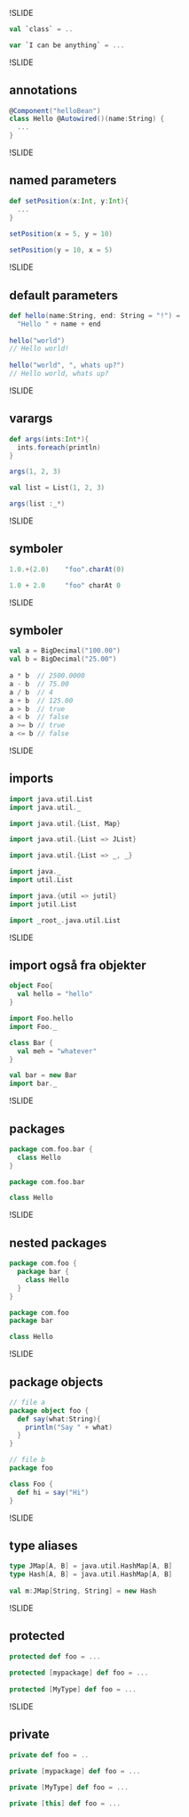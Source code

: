 !SLIDE
```scala
val `class` = ..

var `I can be anything` = ...
```

!SLIDE
## annotations ##
```scala
@Component("helloBean")
class Hello @Autowired()(name:String) {
  ...
}
```

!SLIDE
## named parameters ##
```scala
def setPosition(x:Int, y:Int){
  ...	
}
	
setPosition(x = 5, y = 10)

setPosition(y = 10, x = 5)
```

!SLIDE
## default parameters ##
```scala
def hello(name:String, end: String = "!") =
  "Hello " + name + end
	
hello("world") 
// Hello world!
	
hello("world", ", whats up?") 
// Hello world, whats up?
```

!SLIDE
## varargs ##
```scala
def args(ints:Int*){
  ints.foreach(println)
}

args(1, 2, 3)

val list = List(1, 2, 3)

args(list :_*)
```

!SLIDE
## symboler ##
```scala
1.0.+(2.0)    "foo".charAt(0)

1.0 + 2.0     "foo" charAt 0
```
!SLIDE
## symboler ##
```scala
val a = BigDecimal("100.00")
val b = BigDecimal("25.00")
	
a * b  // 2500.0000
a - b  // 75.00
a / b  // 4
a + b  // 125.00
a > b  // true
a < b  // false
a >= b // true
a <= b // false
```

!SLIDE
## imports ##
```scala
import java.util.List
import java.util._

import java.util.{List, Map}

import java.util.{List => JList}

import java.util.{List => _, _}

import java._
import util.List

import java.{util => jutil}
import jutil.List

import _root_.java.util.List
```

!SLIDE
## import også fra objekter ##
```scala
object Foo{
  val hello = "hello"	
}

import Foo.hello
import Foo._

class Bar {
  val meh = "whatever"
}

val bar = new Bar
import bar._
```

!SLIDE
## packages ##
```scala
package com.foo.bar {
  class Hello
}

package com.foo.bar

class Hello
```

!SLIDE
## nested packages ##
```scala
package com.foo {
  package bar {
    class Hello
  }	
}

package com.foo
package bar

class Hello
```

!SLIDE
## package objects ##
```scala
// file a
package object foo {
  def say(what:String){
    println("Say " + what)
  }
}

// file b
package foo

class Foo {
  def hi = say("Hi")
}
```

!SLIDE
## type aliases ##
```scala
type JMap[A, B] = java.util.HashMap[A, B]
type Hash[A, B] = java.util.HashMap[A, B]
	
val m:JMap[String, String] = new Hash
```

!SLIDE
## protected ##
```scala
protected def foo = ...
	
protected [mypackage] def foo = ...
	
protected [MyType] def foo = ...
```

!SLIDE
## private ##
```scala
private def foo = ..

private [mypackage] def foo = ...

private [MyType] def foo = ...

private [this] def foo = ...
```